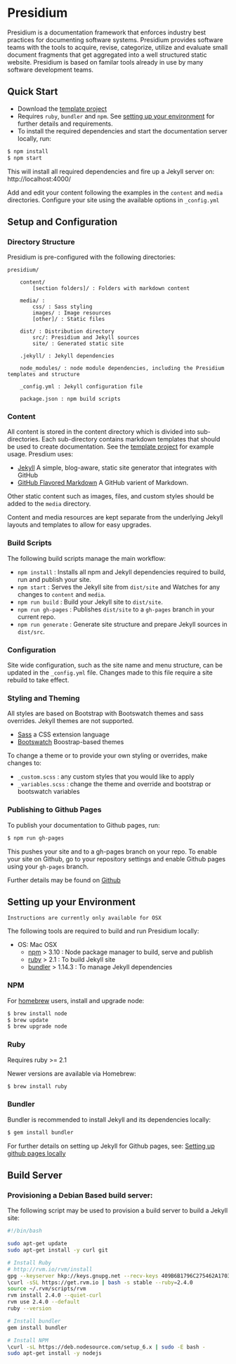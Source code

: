# Presidium

Presidium is a documentation framework that enforces industry best practices for documenting software systems. 
Presidium provides software teams with the tools to acquire, revise, categorize, utilize and evaluate small 
document fragments that get aggregated into a well structured static website. Presidium is based on familar tools already in use by many software development teams. 

## Quick Start
- Download the [template project](https://github.com/SPANDigital/presidium)
- Requires `ruby`, `bundler` and `npm`. See [setting up your environment](#setup) for further details and requirements.
- To install the required dependencies and start the documentation server locally, run:
```sh
$ npm install
$ npm start
```

This will install all required dependencies and fire up a Jekyll server on: http://localhost:4000/

Add and edit your content following the examples in the `content` and `media` directories.
Configure your site using the available options in `_config.yml`

## Setup and Configuration

### Directory Structure
Presidium is pre-configured with the following directories:
```
presidium/

    content/
        [section folders]/ : Folders with markdown content

    media/ : 
        css/ : Sass styling
        images/ : Image resources
        [other]/ : Static files
    
    dist/ : Distribution directory 
        src/: Presidium and Jekyll sources
        site/ : Generated static site
    
    .jekyll/ : Jekyll dependencies
        
    node_modules/ : node module dependencies, including the Presidium templates and structure
        
    _config.yml : Jekyll configuration file
    
    package.json : npm build scripts
```

### Content
All content is stored in the content directory which is divided into sub-directories. Each sub-directory contains markdown templates that should be used to create documentation. See the [template project](https://github.com/SPANDigital/presidium) for example usage. Presdium uses:
* [Jekyll](http://jekyllrb.com/) A simple, blog-aware, static site generator that integrates with GitHub
* [GitHub Flavored Markdown](https://help.github.com/articles/github-flavored-markdown/) A GitHub varient of Markdown.

Other static content such as images, files, and custom styles should be added to the `media` directory.

Content and media resources are kept separate from the underlying Jekyll layouts and templates to allow for easy upgrades.

### Build Scripts
The following build scripts manage the main workflow:
- `npm install` : Installs all npm and Jekyll dependencies required to build, run and publish your site.
- `npm start` : Serves the Jekyll site from `dist/site` and Watches for any changes to `content` and `media`.
- `npm run build` : Build your Jekyll site to `dist/site`.
- `npm run gh-pages` : Publishes `dist/site` to a `gh-pages` branch in your current repo.
- `npm run generate` : Generate site structure and prepare Jekyll sources in `dist/src`.

### Configuration
Site wide configuration, such as the site name and menu structure, can be updated in the `_config.yml` file. Changes made to this file require a site rebuild to take effect.

### Styling and Theming
All styles are based on Bootstrap with Bootswatch themes and sass overrides. Jekyll themes are not supported.

* [Sass](http://sass-lang.com/) a CSS extension language
* [Bootswatch](https://bootswatch.com/) Boostrap-based themes

To change a theme or to provide your own styling or overrides, make changes to:
 - `_custom.scss` : any custom styles that you would like to apply
 - `_variables.scss` : change the theme and override and bootstrap or bootswatch variables
 
### Publishing to Github Pages
To publish your documentation to Github pages, run:
```sh
$ npm run gh-pages
```
This pushes your site and to a gh-pages branch on your repo. To enable your site on Github, go to your repository settings and enable Github pages using your `gh-pages` branch. 

Further details may be found on [Github](https://help.github.com/articles/about-github-pages-and-jekyll/)

## <a name="setup"></a>Setting up your Environment
`Instructions are currently only available for OSX`

The following tools are required to build and run Presidium locally:

- OS: Mac OSX 
    - [npm](http://www.npmjs.com) > 3.10 : Node package manager to build, serve and publish
    - [ruby](https://www.ruby-lang.org/en/documentation/installation/) > 2.1 : To build Jekyll site
    - [bundler](http://bundler.io/) > 1.14.3 : To manage Jekyll dependencies

### NPM

For [homebrew](http://brew.sh/) users, install and upgrade node:

```sh
$ brew install node
$ brew update
$ brew upgrade node
```

### Ruby

Requires ruby >= 2.1

Newer versions are available via Homebrew:
```sh
$ brew install ruby
```

### Bundler
Bundler is recommended to install Jekyll and its dependencies locally:
```sh
$ gem install bundler
```

For further details on setting up Jekyll for Github pages, see: [Setting up github pages locally](https://help.github.com/articles/setting-up-your-github-pages-site-locally-with-jekyll/)

## Build Server

### Provisioning a Debian Based build server:

The following script may be used to provision a build server to build a Jekyll site:

```sh
#!/bin/bash

sudo apt-get update
sudo apt-get install -y curl git

# Install Ruby
# http://rvm.io/rvm/install
gpg --keyserver hkp://keys.gnupg.net --recv-keys 409B6B1796C275462A1703113804BB82D39DC0E3
\curl -sSL https://get.rvm.io | bash -s stable --ruby=2.4.0
source ~/.rvm/scripts/rvm
rvm install 2.4.0 --quiet-curl
rvm use 2.4.0 --default
ruby --version

# Install bundler
gem install bundler

# Install NPM
\curl -sL https://deb.nodesource.com/setup_6.x | sudo -E bash -
sudo apt-get install -y nodejs
```
